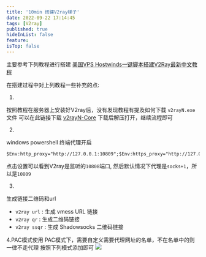 ```yaml
---
title: '10min 搭建V2ray梯子'
date: 2022-09-22 17:14:45
tags: [V2ray]
published: true
hideInList: false
feature: 
isTop: false
---
```

主要参考下列教程进行搭建
[美国VPS Hostwinds一键脚本搭建V2Ray最新中文教程](https://github.com/xiaoming2028/FreePAC/wiki/%E7%BE%8E%E5%9B%BDVPS-Hostwinds%E4%B8%80%E9%94%AE%E8%84%9A%E6%9C%AC%E6%90%AD%E5%BB%BAV2Ray%E6%9C%80%E6%96%B0%E4%B8%AD%E6%96%87%E6%95%99%E7%A8%8B)

在搭建过程中对上列教程一些补充的点:

1. 
按照教程在服务器上安装好V2ray后，没有发现教程有提及如何下载 `v2rayN.exe`文件
可以在此链接下载 [v2rayN-Core](https://github.com/AChenQ/config/releases/download/untagged-5a42cf861f6d976bb870/v2rayN-Core.zip)
下载后解压打开，继续流程即可

2. 
windows powershell 终端代理开启
```
$Env:http_proxy="http://127.0.0.1:10809";$Env:https_proxy="http://127.0.0.1:10809"
```

点击设置可以看到V2ray是监听的`10808`端口, 然后默认情况下代理是`socks+1`，所以是`10809`

3.
生成链接二维码和url
  * `v2ray url`  : 生成 vmess URL 链接
  * `v2ray qr`   : 生成二维码链接
  * `v2ray ssqr` : 生成 Shadowsocks 二维码链接

4.PAC模式使用
PAC模式下，需要自定义需要代理网址的名单，不在名单中的则一律不走代理
按照下列模式添加即可
![](https://achenq.github.io/post-images/1664189761475.png)

